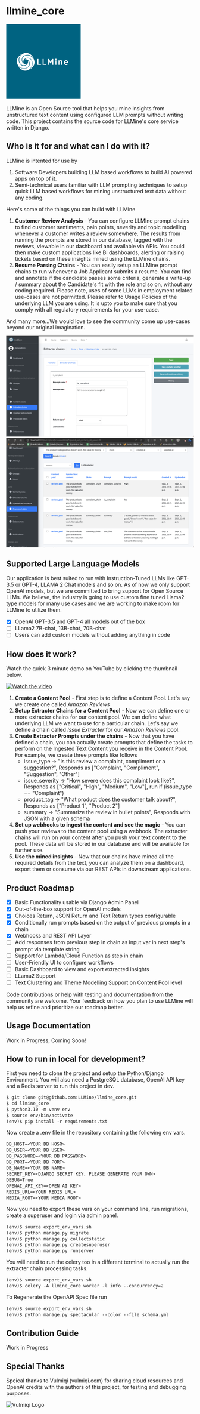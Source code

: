 # llmine_core
![Logo](/assets/logo_small_std.png?raw=true)

LLMine is an Open Source tool that helps you mine insights from unstructured text content using configured LLM prompts without writing code. This project contains the source code for LLMine's core service written in Django.

## Who is it for and what can I do with it?

LLMine is intented for use by

1. Software Developers building LLM based workflows to build AI powered apps on top of it.
2. Semi-technical users familiar with LLM prompting techniques to setup quick LLM based workflows for mining unstructured text data without any coding.

Here's some of the things you can build with LLMine

1. **Customer Review Analysis** - You can configure LLMIne prompt chains to find customer sentiments, pain points, severity and topic modelling whenever a customer writes a review somewhere. The results from running the prompts are stored in our database, tagged with the reviews, viewable in our dashboard and available via APIs. You could then make custom applications like BI dashboards, alerting or raising tickets based on these insights mined using the LLMine chains.
2. **Resume Parsing Chains** - You can easily setup an LLMine prompt chains to run whenever a Job Applicant submits a resume. You can find and annotate if the candidate passes some criteria, generate a write-up / summary about the Candidate's fit with the role and so on, without any coding required. Please note, uses of some LLMs in employment related use-cases are not permitted. Please refer to Usage Policies of the underlying LLM you are using. It is upto you to make sure that you comply with all regulatory requirements for your use-case.

And many more...We would love to see the community come up use-cases beyond our original imagination.

![Screenshot 1](/assets/screenshots/screenshot1.png?raw=true) ![Screenshot 2](/assets/screenshots/screenshot2.png?raw=true)

## Supported Large Language Models

Our application is best suited to run with Instruction-Tuned LLMs like GPT-3.5 or GPT-4, LLAMA 2 Chat models and so on. As of now we only support OpenAI models, but we are committed to bring support for Open Source LLMs. We believe, the industry is going to use custom fine tuned Llama2 type models for many use cases and we are working to make room for LLMine to utilize them.

* [X] OpenAI GPT-3.5 and GPT-4 all models out of the box
* [ ] LLama2 7B-chat, 13B-chat, 70B-chat
* [ ] Users can add custom models without adding anything in code

## How does it work?

Watch the quick 3 minute demo on YouTube by clicking the thumbnail below.

[![Watch the video](https://img.youtube.com/vi/EYrUa7ituuE/hqdefault.jpg)](https://www.youtube.com/embed/EYrUa7ituuE)


1. **Create a Content Pool** - First step is to define a Content Pool. Let's say we create one called *Amazon Reviews*
2. **Setup Extracter Chains for a Content Pool** - Now we can define one or more extracter chains for our content pool. We can define what underlying LLM we want to use for a particular chain. Let's say we define a chain called *Issue Extracter* for our *Amazon Reviews* pool.
3. **Create Extracter Prompts under the chains** - Now that you have defined a chain, you can actually create prompts that define the tasks to perform on the Ingested Text Content you receive in the Content Pool. For example, we create three prompts like follows
   * issue_type -> "Is this review a complaint, compliment or a suggestion?", Responds as ["Complaint, "Compliment", "Suggestion", "Other"]
   * issue_severity -> "How severe does this complaint look like?", Responds as ["Critical", "High", "Medium", "Low"], run if (issue_type == "Complaint")
   * product_tag -> "What product does the customer talk about?", Responds as ["Product 1", "Product 2"]
   * summary -> "Summarize the review in bullet points", Responds with JSON with a given schema
4. **Set up webhooks to ingest the content and see the magic** - You can push your reviews to the content pool using a webhook. The extracter chains will run on your content after you push your text content to the pool. These data will be stored in our database and will be available for further use.
5. **Use the mined insights** - Now that our chains have mined all the required details from the text, you can analyze them on a dashboard, export them or consume via our REST APIs in downstream applications.

## Product Roadmap

* [X] Basic Functionality usable via Django Admin Panel
* [X] Out-of-the-box support for OpenAI models
* [X] Choices Return, JSON Return and Text Return types configurable
* [X] Conditionally run prompts based on the output of previous prompts in a chain
* [X] Webhooks and REST API Layer
* [ ] Add responses from previous step in chain as input var in next step's prompt via template string
* [ ] Support for Lambda/Cloud Function as step in chain
* [ ] User-Friendly UI to configure workflows
* [ ] Basic Dashboard to view and export extracted insights
* [ ] LLama2 Support
* [ ] Text Clustering and Theme Modelling Support on Content Pool level

Code contributions or help with testing and documentation from the community are welcome. Your feedback on how you plan to use LLMine will help us refine and prioritize our roadmap better.

## Usage Documentation

Work in Progress, Coming Soon!

## How to run in local for development?

First you need to clone the project and setup the Python/Django Environment. You will also need a PostgreSQL database, OpenAI API key and a Redis server to run this project in dev.

```
$ git clone git@github.com:LLMine/llmine_core.git
$ cd llmine_core
$ python3.10 -m venv env
$ source env/bin/activate
(env)$ pip install -r requirements.txt
```

Now create a .env file in the repository containing the following env vars.

```
DB_HOST=<YOUR DB HOSR>
DB_USER=<YOUR DB USER>
DB_PASSWORD=<YOUR DB PASSWORD>
DB_PORT=<YOUR DB PORT>
DB_NAME=<YOUR DB NAME>
SECRET_KEY=<DJANGO SECRET KEY, PLEASE GENERATE YOUR OWN>
DEBUG=True
OPENAI_API_KEY=<OPEN AI KEY>
REDIS_URL=<YOUR REDIS URL>
MEDIA_ROOT=<YOUR MEDIA ROOT>
```

Now you need to export these vars on your command line, run migrations, create a superuser and login via admin panel.

```
(env)$ source export_env_vars.sh
(env)$ python manage.py migrate
(env)$ python manage.py collectstatic
(env)$ python manage.py createsuperuser
(env)$ python manage.py runserver
```

You will need to run the celery too in a different terminal to actually run the extracter chain processing tasks.

```
(env)$ source export_env_vars.sh
(env)$ celery -A llmine_core worker -l info --concurrency=2
```

To Regenerate the OpenAPI Spec file run
```
(env)$ source export_env_vars.sh
(env)$ python manage.py spectacular --color --file schema.yml
```

## Contribution Guide

Work in Progress

## Special Thanks

Speical thanks to Vulmiqi (vulmiqi.com) for sharing cloud resources and OpenAI credits with the authors of this project, for testing and debugging purposes.

![Vulmiqi Logo](https://vulmiqi.com/img/logo1.png)
